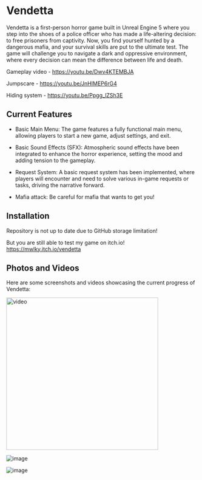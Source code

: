 # Vendetta




Vendetta is a first-person horror game built in Unreal Engine 5 where you step into the shoes of a police officer who has made a life-altering decision: to free prisoners from captivity. Now, you find yourself hunted by a dangerous mafia, and your survival skills are put to the ultimate test. The game will challenge you to navigate a dark and oppressive environment, where every decision can mean the difference between life and death.

Gameplay video - https://youtu.be/Dwv4KTEMBJA

Jumpscare - https://youtu.be/JnHIMEP6rG4

Hiding system - https://youtu.be/Ppgg_lZSh3E


## Current Features

- Basic Main Menu: The game features a fully functional main menu, allowing players to start a new game, adjust settings, and exit.

- Basic Sound Effects (SFX): Atmospheric sound effects have been integrated to enhance the horror experience, setting the mood and adding tension to the gameplay.

- Request System: A basic request system has been implemented, where players will encounter and need to solve various in-game requests or tasks, driving the narrative forward.

- Mafia attack: Be careful for mafia that wants to get you!


## Installation

Repository is not up to date due to GitHub storage limitation!

But you are still able to test my game on itch.io!
https://mwlky.itch.io/vendetta

## Photos and Videos

Here are some screenshots and videos showcasing the current progress of Vendetta:

<img src="https://media0.giphy.com/media/v1.Y2lkPTc5MGI3NjExM2N2bWtwaDlhZnVuNTUzaWtvbTQybTZveDFpb3U3Y2cxcTh3ZmtibyZlcD12MV9pbnRlcm5hbF9naWZfYnlfaWQmY3Q9Zw/rcwISU3QiaQXxWUOmc/200.gif" width="400" alt="video">

![image](https://i.imgur.com/2z2nq3s.jpeg)

![image](https://i.imgur.com/WiLwSxY.jpeg)

